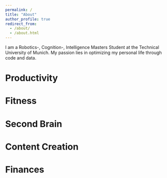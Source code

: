 ```yaml
---
permalink: /
title: "About"
author_profile: true
redirect_from: 
  - /about/
  - /about.html
---
```


I am a Robotics-, Cognition-, Intelligence Masters Student at the Technical University of Munich.
My passion lies in optimizing my personal life through code and data.

Productivity
======

Fitness
======

Second Brain
======

Content Creation
======

Finances
======